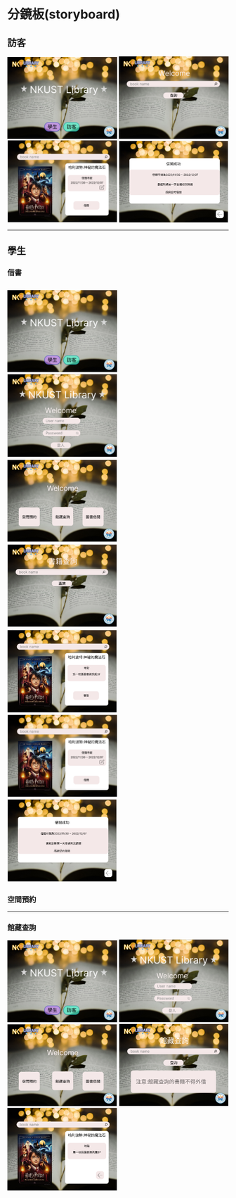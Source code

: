 # 分鏡板(storyboard)

## 訪客
<img src="/img/初始畫面.png" width="250"/>  <img src="/img/訪客查詢.png" width="250"/>  <img src="/img/書籍借閱.png" width="250"/>  <img src="/img/借閱成功.png" width="250"/>

---
## 學生

### 借書
<img src="/img/初始畫面.png" width="250"/>  <img src="/img/login.png" width="250"/>  <img src="/img/學生登入介面.png" width="250"/>  <img src="/img/書籍查詢.png" width="250"/>  <img src="/img/借書地點.png" width="250"/>  <img src="/img/書籍借閱.png" width="250"/>  <img src="/img/借閱成功.png" width="250"/>
---
### 空間預約
---
### 館藏查詢
<img src="/img/初始畫面.png" width="250"/>  <img src="/img/login.png" width="250"/>  <img src="/img/學生登入介面.png" width="250"/>  <img src="/img/館藏查詢.png" width="250"/>  <img src="/img/館藏2.png" width="250"/>
